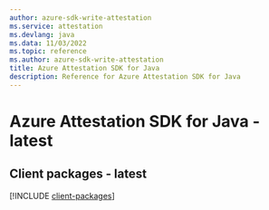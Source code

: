 ```yaml
---
author: azure-sdk-write-attestation
ms.service: attestation
ms.devlang: java
ms.data: 11/03/2022
ms.topic: reference
ms.author: azure-sdk-write-attestation
title: Azure Attestation SDK for Java
description: Reference for Azure Attestation SDK for Java
---
```

# Azure Attestation SDK for Java - latest

## Client packages - latest
[!INCLUDE [client-packages](attestation-client-index.md)]